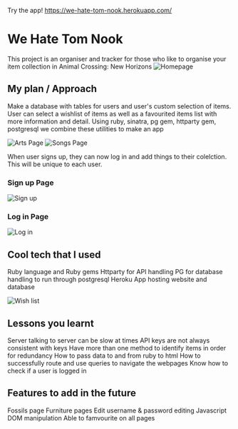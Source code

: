 Try the app! https://we-hate-tom-nook.herokuapp.com/

# We Hate Tom Nook
This project is an organiser and tracker for those who like to organise your item collection in Animal Crossing: New Horizons
![Homepage](https://imgur.com/zLv86we.png)

## My plan / Approach
Make a database with tables for users and user's custom selection of items.
User can select a wishlist of items as well as a favourited items list with more information and detail.
Using ruby, sinatra, pg gem, httparty gem, postgresql we combine these utilities to make an app

![Arts Page](https://imgur.com/AzHclXp.png) 
![Songs Page](https://imgur.com/DiF14e5.png)

When user signs up, they can now log in and add things to their colelction. This will be unique to each user.
### Sign up Page
![Sign up](https://imgur.com/S2eYCGA.png)
### Log in Page
![Log in](https://imgur.com/hOFygeu.png)

## Cool tech that I used
Ruby language and Ruby gems
Httparty for API handling
PG for database handling to run through postgresql
Heroku App hosting website and database

![Wish list](https://imgur.com/AzHclXp.png)
## Lessons you learnt
Server talking to server can be slow at times
API keys are not always consistent with keys
Have more than one method to identify items in order for redundancy
How to pass data to and from ruby to html
How to successfully route and use queries to navigate the webpages
Know how to check if a user is logged in
## Features to add in the future
Fossils page
Furniture pages
Edit username & password editing
Javascript DOM manipulation
Able to famvourite on all pages